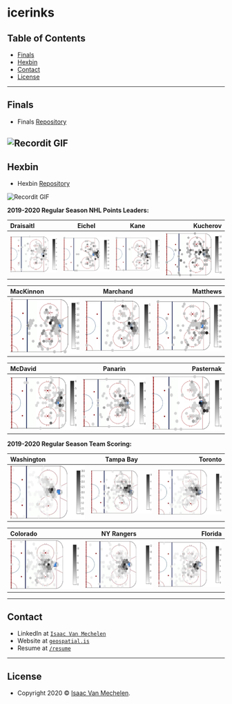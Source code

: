 # icerinks


## Table of Contents
- [Finals](#finals)
- [Hexbin](#hexbin)
- [Contact](#contact)
- [License](#license)

---
## Finals
- Finals <a href="https://github.com/vanmeciv/icerinks/tree/master/finals" target="_blank">Repository</a>

![Recordit GIF](http://g.recordit.co/suz077M7MR.gif)
---
## Hexbin
- Hexbin <a href="https://github.com/vanmeciv/icerinks/tree/master/hexbin" target="_blank">Repository</a> 

![Recordit GIF](http://g.recordit.co/cTF8VBACTN.gif)

__2019-2020 Regular Season NHL Points Leaders:__


| Draisaitl | Eichel | Kane | Kucherov |
| :---         |     :---:      |          :---: |           ---: |
| <img src="hexbin/img/_Points_2019-2020_Draisaitl_withTilemap.png">   | <img src="hexbin/img/_Points_2019-2020_Eichel_withTilemap.png">     | <img src="hexbin/img/_Points_2019-2020_Kane_withTilemap.png">    | <img src="hexbin/img/_Points_2019-2020_Kucherov_withTilemap.png">   |

| MacKinnon | Marchand | Matthews |
| :---         |     :---:      |          ---: |
| <img src="hexbin/img/_Points_2019-2020_MacKinnon_withTilemap.png">     | <img src="hexbin/img/_Points_2019-2020_Marchand_withTilemap.png">    | <img src="hexbin/img/_Points_2019-2020_Matthews_withTilemap.png">   |


| McDavid | Panarin | Pasternak |
| :---         |     :---:      |           ---: |
|  <img src="hexbin/img/_Points_2019-2020_McDavid_withTilemap.png">     | <img src="hexbin/img/_Points_2019-2020_Panarin_withTilemap.png">    | <img src="hexbin/img/_Points_2019-2020_Pastrnak_withTilemap.png">    |


__2019-2020 Regular Season Team Scoring:__

| Washington | Tampa Bay | Toronto |
| :---         |     :---:      |          ---: |
| <img src="/hexbin/img/2019-2020_Goals_WSH_tilemap.png">     | <img src="/hexbin/img/2019-2020_Goals_TBL_tilemap.png">    | <img src="/hexbin/img/2019-2020_Goals_TOR_tilemap.png">   |

| Colorado | NY Rangers | Florida |
| :---         |     :---:      |          ---: |
| <img src="/hexbin/img/2019-2020_Goals_COL_tilemap.png">     | <img src="/hexbin/img/2019-2020_Goals_NYR_tilemap.png">     | <img src="/hexbin/img/2019-2020_Goals_FLA_tilemap.png">    |

---
## Contact

- LinkedIn at <a href="https://www.linkedin.com/in/isaac-vanmechelen/" target="_blank">`Isaac Van Mechelen`</a>
- Website at <a href="https://geospatial.is" target="_blank">`geospatial.is`</a>
- Resume at <a class="resume" href="https://geospatial.is/Resume_Van%20Mechelen_uw.pdf" target="_blank">`/resume`</a>

---

## License

- Copyright 2020 © <a href="https://geospatial.is" target="_blank">Isaac Van Mechelen</a>.

